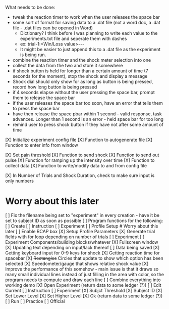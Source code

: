 What needs to be done:
- tweak the reaction timer to work when the user releases the space bar
- some sort of format for saving data to a .dat file (not a word doc, a .dat file - .dat files can be opened in Word)
    - Dictionary? I think before I was planning to write each value to the experiments.txt file and seperate them with dashes
    - ex: trial-1:<Win/Loss value>-<Shock>-<Duration>-<Reaction time>
    - It might be easier to just append this to a .dat file as the experiment is being run.
- combine the reaction timer and the shock meter selection into one
- collect the data from the two and store it somewhere
- if shock button is held for longer than a certain amount of time (7 seconds for the moment), stop the shock and display a message
- Shock dial should only show for as long as button is being pressed, record how long button is being pressed
- if 4 seconds elapse without the user pressing the space bar, prompt them to release the space bar
- if the user releases the space bar too soon, have an error that tells them to press the space bar
- have then release the space pbar within 1 second - valid response, task advances. Longer than 1 second is an error - held space bar for too long
- remind user to press shock button if they have not after some amount of time

[X] Initialize experiment config file
    [X] Function to autogenerate file
    [X] Function to enter info from window

[X] Set pain threshold
    [X] Function to send shock
        [X] Function to send out pulse
        [X] Function for ramping up the intensity over time
    [X] Function to collect data
    [X] Function to write/modify data to and from config file

[X] In Number of Trials and Shock Duration, check to make sure input is only numbers

# Worry about this later
[ ] Fix the filename being set to "experiment" in every creation - have it be set to subject ID as soon as possible
[ ] Program functions for the following:
    [ ] Create
        [ ] Instruction
        [ ] Experiment
            [ ] Profile Setup
                # Worry about this later
                [ ] Enable RCAP box
            [X] Setup Profile Parameters 
                [X] Generate trial fields with for loop depending on number of trials
            [ ] Experiment 
                [ ] Experiment Components/building blocks/whatever
                    [X] Fullscreen window
                    [X] Updating text depending on input/lack thereof
                    [ ] Data being saved
                    [X] Getting keyboard input for 0-9 keys for shock
                    [X] Getting reaction time for spacebar
                    [X] ~~Rectangles~~ Circles that update to show which option has been selected
                    [X] Speedometer/gauge that shows relative shock value
                        [X] Improve the performance of this somehow - main issue is that it draws so many small individual lines instead of just filling in the area with color, so the program needs to compute and draw each line
                [ ] Combine everything into working demo
    [X] Open Experiment (return data to some ledger (?))
    [ ] Edit Current
        [ ] Instruction
        [ ] Experiment
   [X] Subjct Threshold
        [X] Subject ID
        [X] Set Lower Level
        [X] Set Higher Level
        [X] Ok (return data to some ledger (?))
    [ ] Run
        [ ] Practice
        [ ] Official
